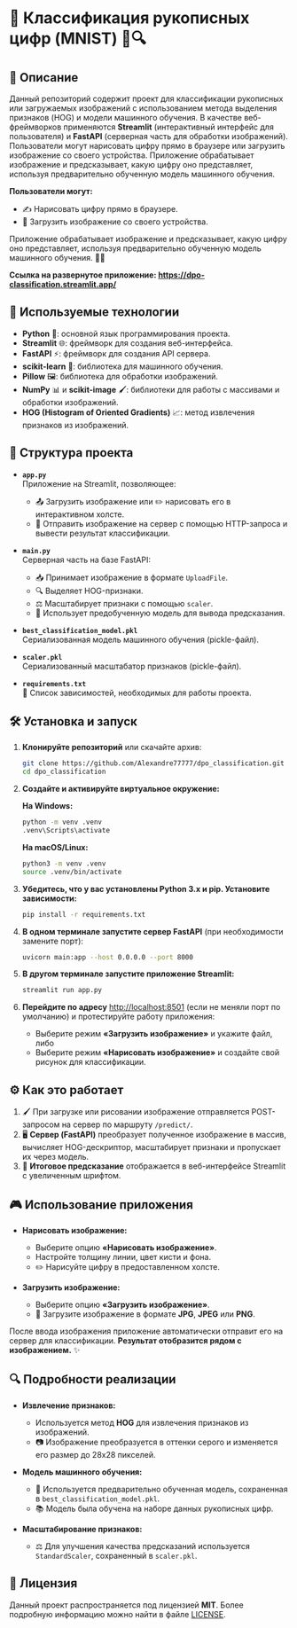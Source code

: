 # 🎉 Классификация рукописных цифр (MNIST) 🎨🔍

## 📝 Описание

Данный репозиторий содержит проект для классификации рукописных или загружаемых изображений с использованием метода выделения признаков (HOG) и модели машинного обучения. В качестве веб-фреймворков применяются **Streamlit** (интерактивный интерфейс для пользователя) и **FastAPI** (серверная часть для обработки изображений). Пользователи могут нарисовать цифру прямо в браузере или загрузить изображение со своего устройства. Приложение обрабатывает изображение и предсказывает, какую цифру оно представляет, используя предварительно обученную модель машинного обучения.

**Пользователи могут:**

- ✍️ Нарисовать цифру прямо в браузере.
- 📁 Загрузить изображение со своего устройства.

Приложение обрабатывает изображение и предсказывает, какую цифру оно представляет, используя предварительно обученную модель машинного обучения. 🧠🤖

**Ссылка на развернутое приложение: https://dpo-classification.streamlit.app/**

## 🚀 Используемые технологии

- **Python** 🐍: основной язык программирования проекта.
- **Streamlit** 🌐: фреймворк для создания веб-интерфейса.
- **FastAPI** ⚡: фреймворк для создания API сервера.
- **scikit-learn** 🧪: библиотека для машинного обучения.
- **Pillow** 🖼️: библиотека для обработки изображений.
- **NumPy** 📊 и **scikit-image** 🖌️: библиотеки для работы с массивами и обработки изображений.
- **HOG (Histogram of Oriented Gradients)** 📈: метод извлечения признаков из изображений.

## 📁 Структура проекта

- **`app.py`**  
  Приложение на Streamlit, позволяющее:
  - 📤 Загрузить изображение или ✏️ нарисовать его в интерактивном холсте.
  - 🔄 Отправить изображение на сервер с помощью HTTP-запроса и вывести результат классификации.

- **`main.py`**  
  Серверная часть на базе FastAPI:
  - 📥 Принимает изображение в формате `UploadFile`.
  - 🔍 Выделяет HOG-признаки.
  - ⚖️ Масштабирует признаки с помощью `scaler`.
  - 🎯 Использует предобученную модель для вывода предсказания.

- **`best_classification_model.pkl`**  
  Сериализованная модель машинного обучения (pickle-файл).

- **`scaler.pkl`**  
  Сериализованный масштабатор признаков (pickle-файл).

- **`requirements.txt`**  
  📜 Список зависимостей, необходимых для работы проекта.

## 🛠️ Установка и запуск

1. **Клонируйте репозиторий** или скачайте архив:

   ```bash
   git clone https://github.com/Alexandre77777/dpo_classification.git
   cd dpo_classification
   ```

2. **Создайте и активируйте виртуальное окружение:**

   **На Windows:**

   ```bash
   python -m venv .venv
   .venv\Scripts\activate
   ```

   **На macOS/Linux:**

   ```bash
   python3 -m venv .venv
   source .venv/bin/activate
   ```

3. **Убедитесь, что у вас установлены Python 3.x и pip. Установите зависимости:**

   ```bash
   pip install -r requirements.txt
   ```

4. **В одном терминале запустите сервер FastAPI** (при необходимости замените порт):

   ```bash
   uvicorn main:app --host 0.0.0.0 --port 8000
   ```

5. **В другом терминале запустите приложение Streamlit:**

   ```bash
   streamlit run app.py
   ```

6. **Перейдите по адресу** [http://localhost:8501](http://localhost:8501) (если не меняли порт по умолчанию) и протестируйте работу приложения:

   - Выберите режим **«Загрузить изображение»** и укажите файл, либо
   - Выберите режим **«Нарисовать изображение»** и создайте свой рисунок для классификации.

## ⚙️ Как это работает

1. 🖌️ При загрузке или рисовании изображение отправляется POST-запросом на сервер по маршруту `/predict/`.
2. 🖥️ **Сервер (FastAPI)** преобразует полученное изображение в массив, вычисляет HOG-дескриптор, масштабирует признаки и пропускает их через модель.
3. 🔮 **Итоговое предсказание** отображается в веб-интерфейсе Streamlit с увеличенным шрифтом.

## 🎮 Использование приложения

- **Нарисовать изображение:**
  - Выберите опцию **«Нарисовать изображение»**.
  - Настройте толщину линии, цвет кисти и фона.
  - ✏️ Нарисуйте цифру в предоставленном холсте.

- **Загрузить изображение:**
  - Выберите опцию **«Загрузить изображение»**.
  - 📂 Загрузите изображение в формате **JPG**, **JPEG** или **PNG**.

После ввода изображения приложение автоматически отправит его на сервер для классификации. **Результат отобразится рядом с изображением.** ✨

## 🔍 Подробности реализации

- **Извлечение признаков:**
  - Используется метод **HOG** для извлечения признаков из изображений.
  - 📷 Изображение преобразуется в оттенки серого и изменяется его размер до 28x28 пикселей.

- **Модель машинного обучения:**
  - 🤖 Используется предварительно обученная модель, сохраненная в `best_classification_model.pkl`.
  - 📚 Модель была обучена на наборе данных рукописных цифр.

- **Масштабирование признаков:**
  - ⚖️ Для улучшения качества предсказаний используется `StandardScaler`, сохраненный в `scaler.pkl`.

## 📜 Лицензия

Данный проект распространяется под лицензией **MIT**. Более подробную информацию можно найти в файле [LICENSE](https://mit-license.org/license.txt).

